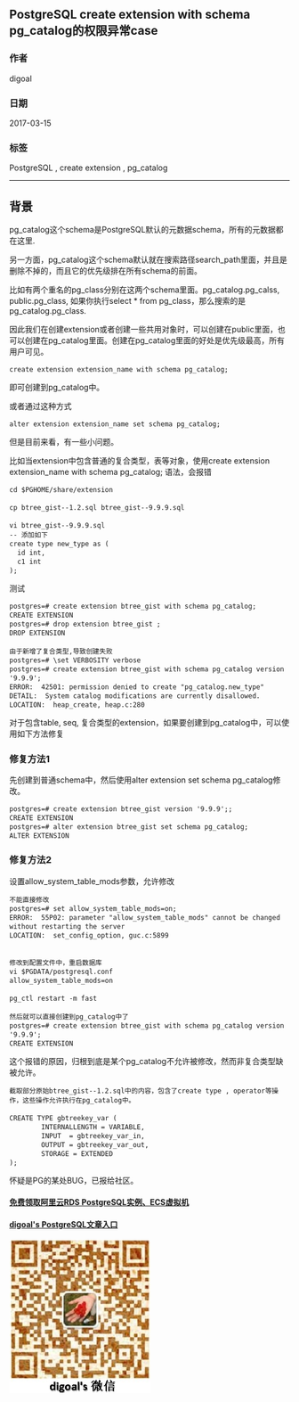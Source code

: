 ## PostgreSQL create extension with schema pg_catalog的权限异常case   
             
### 作者             
digoal              
                
### 日期              
2017-03-15                                        
              
### 标签                                                                                                                              
PostgreSQL , create extension  , pg_catalog   
            
----              
            
## 背景      
pg_catalog这个schema是PostgreSQL默认的元数据schema，所有的元数据都在这里.  
  
另一方面，pg_catalog这个schema默认就在搜索路径search_path里面，并且是删除不掉的，而且它的优先级排在所有schema的前面。  
  
比如有两个重名的pg_class分别在这两个schema里面。pg_catalog.pg_calss, public.pg_class, 如果你执行select * from pg_class，那么搜索的是pg_catalog.pg_class.  
  
因此我们在创建extension或者创建一些共用对象时，可以创建在public里面，也可以创建在pg_catalog里面。创建在pg_catalog里面的好处是优先级最高，所有用户可见。  
  
```  
create extension extension_name with schema pg_catalog;   
```  
  
即可创建到pg_catalog中。  
  
或者通过这种方式  
  
```  
alter extension extension_name set schema pg_catalog;  
```  
  
但是目前来看，有一些小问题。  
  
比如当extension中包含普通的复合类型，表等对象，使用create extension extension_name with schema pg_catalog; 语法，会报错  
  
```  
cd $PGHOME/share/extension  
  
cp btree_gist--1.2.sql btree_gist--9.9.9.sql  
  
vi btree_gist--9.9.9.sql  
-- 添加如下  
create type new_type as (  
  id int,  
  c1 int  
);  
```  
  
测试  
  
```  
postgres=# create extension btree_gist with schema pg_catalog;  
CREATE EXTENSION  
postgres=# drop extension btree_gist ;  
DROP EXTENSION  
  
由于新增了复合类型,导致创建失败  
postgres=# \set VERBOSITY verbose  
postgres=# create extension btree_gist with schema pg_catalog version '9.9.9';  
ERROR:  42501: permission denied to create "pg_catalog.new_type"  
DETAIL:  System catalog modifications are currently disallowed.  
LOCATION:  heap_create, heap.c:280  
```  
  
对于包含table, seq, 复合类型的extension，如果要创建到pg_catalog中，可以使用如下方法修复  
  
### 修复方法1  
先创建到普通schema中，然后使用alter extension set schema pg_catalog修改。  
  
  
```  
postgres=# create extension btree_gist version '9.9.9';;  
CREATE EXTENSION  
postgres=# alter extension btree_gist set schema pg_catalog;  
ALTER EXTENSION  
```  
  
### 修复方法2  
设置allow_system_table_mods参数，允许修改  
  
```  
不能直接修改  
postgres=# set allow_system_table_mods=on;    
ERROR:  55P02: parameter "allow_system_table_mods" cannot be changed without restarting the server  
LOCATION:  set_config_option, guc.c:5899  
  
  
修改到配置文件中，重启数据库  
vi $PGDATA/postgresql.conf  
allow_system_table_mods=on  
  
pg_ctl restart -m fast  
  
然后就可以直接创建到pg_catalog中了  
postgres=# create extension btree_gist with schema pg_catalog version '9.9.9';  
CREATE EXTENSION  
```  
  
这个报错的原因，归根到底是某个pg_catalog不允许被修改，然而非复合类型缺被允许。  
  
```  
截取部分原始btree_gist--1.2.sql中的内容，包含了create type , operator等操作，这些操作允许执行在pg_catalog中。  
  
CREATE TYPE gbtreekey_var (  
        INTERNALLENGTH = VARIABLE,  
        INPUT  = gbtreekey_var_in,  
        OUTPUT = gbtreekey_var_out,  
        STORAGE = EXTENDED  
);  
```  
  
怀疑是PG的某处BUG，已报给社区。  
  

  
  
  
  
  
  
  
  
  
  
  
  
  
#### [免费领取阿里云RDS PostgreSQL实例、ECS虚拟机](https://free.aliyun.com/ "57258f76c37864c6e6d23383d05714ea")
  
  
#### [digoal's PostgreSQL文章入口](https://github.com/digoal/blog/blob/master/README.md "22709685feb7cab07d30f30387f0a9ae")
  
  
![digoal's weixin](../pic/digoal_weixin.jpg "f7ad92eeba24523fd47a6e1a0e691b59")
  
  
  
  
  
  
  
